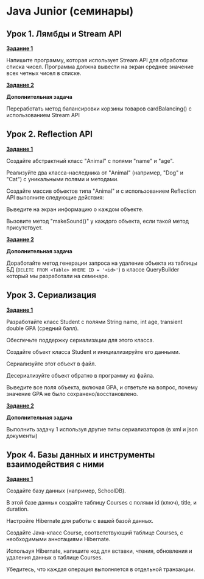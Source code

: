 # Java Junior (семинары)

## Урок 1. Лямбды и Stream API

**[Задание 1](https://github.com/ivvi04/JavaJunior/tree/master/src/main/java/ru/lakeevda/lesson1/task1)**

Напишите программу, которая использует Stream API для обработки списка чисел. 
Программа должна вывести на экран среднее значение всех четных чисел в списке.

**[Задание 2](https://github.com/ivvi04/JavaJunior/tree/master/src/main/java/ru/lakeevda/lesson1/task2)**

**Дополнительная задача**

Переработать метод балансировки корзины товаров cardBalancing() с использованием Stream API

## Урок 2. Reflection API

**[Задание 1](https://github.com/ivvi04/JavaJunior/tree/master/src/main/java/ru/lakeevda/lesson2/task1)**

Создайте абстрактный класс "Animal" с полями "name" и "age".

Реализуйте два класса-наследника от "Animal" (например, "Dog" и "Cat") с уникальными полями и методами.

Создайте массив объектов типа "Animal" и с использованием Reflection API выполните следующие действия:

Выведите на экран информацию о каждом объекте.

Вызовите метод "makeSound()" у каждого объекта, если такой метод присутствует.

**[Задание 2](https://github.com/ivvi04/JavaJunior/tree/master/src/main/java/ru/lakeevda/lesson2/task2)**

**Дополнительная задача**

Доработайте метод генерации запроса на удаление объекта из таблицы БД (`DELETE FROM <Table> WHERE ID = '<id>'`)
в классе QueryBuilder который мы разработали на семинаре.

## Урок 3. Сериализация

**[Задание 1](https://github.com/ivvi04/JavaJunior/tree/master/src/main/java/ru/lakeevda/lesson3/task1)**

Разработайте класс Student с полями String name, int age, transient double GPA (средний балл).

Обеспечьте поддержку сериализации для этого класса.

Создайте объект класса Student и инициализируйте его данными.

Сериализуйте этот объект в файл.

Десериализуйте объект обратно в программу из файла.

Выведите все поля объекта, включая GPA, и ответьте на вопрос, почему значение GPA не было сохранено/восстановлено.

**[Задание 2](https://github.com/ivvi04/JavaJunior/tree/master/src/main/java/ru/lakeevda/lesson3/task2)**

**Дополнительная задача**

Выполнить задачу 1 используя другие типы сериализаторов (в xml и json документы)

## Урок 4. Базы данных и инструменты взаимодействия с ними

**[Задание 1](https://github.com/ivvi04/JavaJunior/tree/master/src/main/java/ru/lakeevda/lesson4)**

Создайте базу данных (например, SchoolDB).

В этой базе данных создайте таблицу Courses с полями id (ключ), title, и duration.

Настройте Hibernate для работы с вашей базой данных.

Создайте Java-класс Course, соответствующий таблице Courses, с необходимыми аннотациями Hibernate.

Используя Hibernate, напишите код для вставки, чтения, обновления и удаления данных в таблице Courses.

Убедитесь, что каждая операция выполняется в отдельной транзакции.